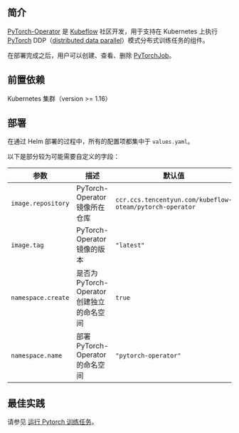 ## 简介

[PyTorch-Operator](https://github.com/kubeflow/pytorch-operator) 是 [Kubeflow](https://www.kubeflow.org) 社区开发，用于支持在 Kubernetes 上执行 [PyTorch](https://pytorch.org) DDP（[distributed data parallel](https://pytorch.org/tutorials/intermediate/ddp_tutorial.html)）模式分布式训练任务的组件。

在部署完成之后，用户可以创建、查看、删除 [PyTorchJob](https://www.kubeflow.org/docs/reference/pytorchjob/v1/pytorch/)。

## 前置依赖

 Kubernetes 集群（version >= 1.16）

## 部署

在通过 Helm 部署的过程中，所有的配置项都集中于 `values.yaml`。

以下是部分较为可能需要自定义的字段：

| 参数               | 描述                                       | 默认值                                                   |
| ------------------ | ------------------------------------------ | -------------------------------------------------------- |
| `image.repository` | PyTorch-Operator 镜像所在仓库              | `ccr.ccs.tencentyun.com/kubeflow-oteam/pytorch-operator` |
| `image.tag`        | PyTorch-Operator 镜像的版本                | `"latest"`                                               |
| `namespace.create` | 是否为 PyTorch-Operator 创建独立的命名空间 | `true`                                                   |
| `namespace.name`   | 部署 PyTorch-Operator 的命名空间           | `"pytorch-operator"`                                     |

## 最佳实践

请参见 [运行 Pytorch 训练任务](https://cloud.tencent.com/document/product/457/62637)。

